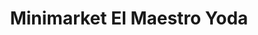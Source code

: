 ---
title: "Minimarket El Maestro Yoda"
url: /puerto-montt/minimarket-el-maestro-yoda/
shop: comodidad
---